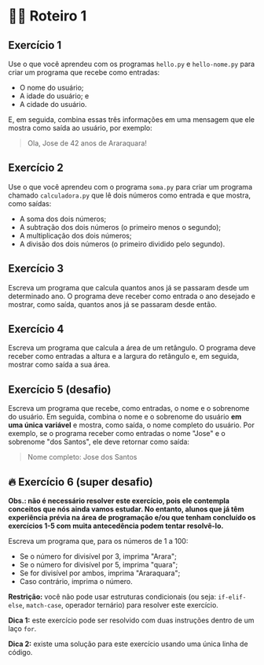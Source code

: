 # 🧑‍💻 Roteiro 1

## Exercício 1

Use o que você aprendeu com os programas `hello.py` e `hello-nome.py` para criar um programa que recebe como entradas:

* O nome do usuário;
* A idade do usuário; e
* A cidade do usuário.

E, em seguida, combina essas três informações em uma mensagem que ele mostra como saída ao usuário, por exemplo:

> Ola, Jose de 42 anos de Araraquara!

## Exercício 2

Use o que você aprendeu com o programa `soma.py` para criar um programa chamado `calculadora.py` que lê dois números como entrada e que mostra, como saídas:

* A soma dos dois números;
* A subtração dos dois números (o primeiro menos o segundo);
* A multiplicação dos dois números;
* A divisão dos dois números (o primeiro dividido pelo segundo).

## Exercício 3 

Escreva um programa que calcula quantos anos já se passaram desde um determinado ano. O programa deve receber como entrada o ano desejado e mostrar, como saída, quantos anos já se passaram desde então.

## Exercício 4 

Escreva um programa que calcula a área de um retângulo. O programa deve receber como entradas a altura e a largura do retângulo e, em seguida, mostrar como saída a sua área.

## Exercício 5 (desafio)

Escreva um programa que recebe, como entradas, o nome e o sobrenome do usuário. Em seguida, combina o nome e o sobrenome do usuário **em uma única variável** e mostra, como saída, o nome completo do usuário. Por exemplo, se o programa receber como entradas o nome "Jose" e o sobrenome "dos Santos", ele deve retornar como saída:

> Nome completo: Jose dos Santos

## 🔥 Exercício 6 (super desafio)

**Obs.: não é necessário resolver este exercício, pois ele contempla conceitos que nós ainda vamos estudar. No entanto, alunos que já têm experiência prévia na área de programação e/ou que tenham concluído os exercícios 1-5 com muita antecedência podem tentar resolvê-lo.**

Escreva um programa que, para os números de 1 a 100: 

* Se o número for divisível por 3, imprima "Arara";
* Se o número for divisível por 5, imprima "quara";
* Se for divisível por ambos, imprima "Araraquara";
* Caso contrário, imprima o número. 

**Restrição:** você não pode usar estruturas condicionais (ou seja: `if-elif-else`, `match-case`, operador ternário) para resolver este exercício.

**Dica 1:** este exercício pode ser resolvido com duas instruções dentro de um laço `for`.

**Dica 2:** existe uma solução para este exercício usando uma única linha de código.
